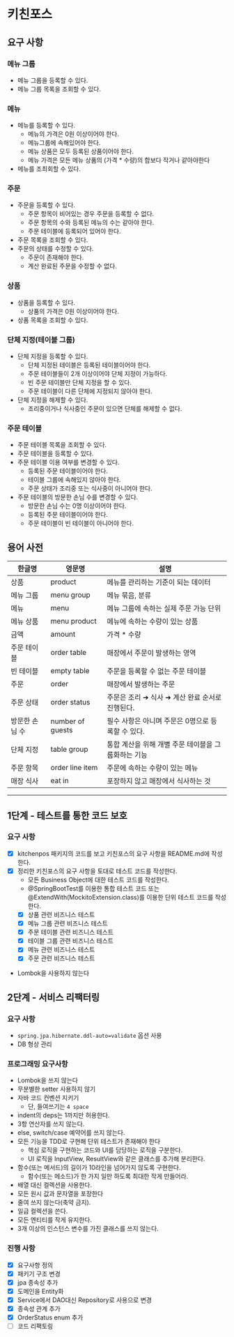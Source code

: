 # 키친포스

## 요구 사항
### 메뉴 그룹
* 메뉴 그룹을 등록할 수 있다.
* 메뉴 그룹 목록을 조회할 수 있다.

### 메뉴
* 메뉴를 등록할 수 있다.
  * 메뉴의 가격은 0원 이상이어야 한다.
  * 메뉴그룹에 속해있어야 한다.
  * 메뉴 상품은 모두 등록된 상품이어야 한다.
  * 메뉴 가격은 모든 메뉴 상품의 (가격 * 수량)의 합보다 작거나 같아야한다
* 메뉴를 조최회할 수 있다.

### 주문
* 주문을 등록할 수 있다.
  * 주문 항목이 비어있는 경우 주문을 등록할 수 없다.
  * 주문 항목의 수와 등록된 메뉴의 수는 같아야 한다.
  * 주문 테이블에 등록되어 있어야 한다.
* 주문 목록을 조회할 수 있다.
* 주문의 상태를 수정할 수 있다.
  * 주문이 존재해야 한다.
  * 계산 완료된 주문을 수정할 수 없다.

### 상품
* 상품을 등록할 수 있다.
  * 상품의 가격은 0원 이상이어야 한다.
* 상품 목록을 조회할 수 있다.

### 단체 지정(테이블 그룹)
* 단체 지정을 등록할 수 있다.
  * 단체 지정된 테이블은 등록된 테이블이어야 한다.
  * 주문 테이블들이 2개 이상이어야 단체 지정이 가능하다.
  * 빈 주문 테이블만 단체 지정을 할 수 있다.
  * 주문 테이블이 다른 단체에 지정되지 않아야 한다.
* 단체 지정을 해제할 수 있다.
  * 조리중이거나 식사중인 주문이 있으면 단체를 해제할 수 없다.

### 주문 테이블
* 주문 테이블 목록을 조회할 수 있다.
* 주문 테이블을 등록할 수 있다.
* 주문 테이블 이용 여부를 변경할 수 있다.
  * 등록된 주문 테이블이어야 한다.
  * 테이블 그룹에 속해있지 않아야 한다.
  * 주문 상태가 조리중 또는 식사중이 아니어야 한다.
* 주문 테이블의 방문한 손님 수를 변경할 수 있다.
  * 방문한 손님 수는 0명 이상이어야 한다.
  * 등록된 주문 테이블이어야 한다.
  * 주문 테이블이 빈 테이블이 아니어야 한다.

## 용어 사전

| 한글명      | 영문명              | 설명                            |
|----------|------------------|-------------------------------|
| 상품       | product          | 메뉴를 관리하는 기준이 되는 데이터           |
| 메뉴 그룹    | menu group       | 메뉴 묶음, 분류                     |
| 메뉴       | menu             | 메뉴 그룹에 속하는 실제 주문 가능 단위        |
| 메뉴 상품    | menu product     | 메뉴에 속하는 수량이 있는 상품             |
| 금액       | amount           | 가격 * 수량                       |
| 주문 테이블   | order table      | 매장에서 주문이 발생하는 영역              |
| 빈 테이블    | empty table      | 주문을 등록할 수 없는 주문 테이블           |
| 주문       | order            | 매장에서 발생하는 주문                  |
| 주문 상태    | order status     | 주문은 조리 ➜ 식사 ➜ 계산 완료 순서로 진행된다. |
| 방문한 손님 수 | number of guests | 필수 사항은 아니며 주문은 0명으로 등록할 수 있다. |
| 단체 지정    | table group      | 통합 계산을 위해 개별 주문 테이블을 그룹화하는 기능 |
| 주문 항목    | order line item  | 주문에 속하는 수량이 있는 메뉴             |
| 매장 식사    | eat in           | 포장하지 않고 매장에서 식사하는 것           |

---

## 1단계 - 테스트를 통한 코드 보호
### 요구 사항
* [x] kitchenpos 패키지의 코드를 보고 키친포스의 요구 사항을 README.md에 작성한다.
* [x] 정리한 키친포스의 요구 사항을 토대로 테스트 코드를 작성한다.
  * 모든 Business Object에 대한 테스트 코드를 작성한다.
  * @SpringBootTest를 이용한 통합 테스트 코드 또는 @ExtendWith(MockitoExtension.class)를 이용한 단위 테스트 코드를 작성한다.
  * [x] 상품 관련 비즈니스 테스트
  * [x] 메뉴 그룹 관련 비즈니스 테스트
  * [x] 주문 테이블 관련 비즈니스 테스트
  * [x] 테이블 그룹 관련 비즈니스 테스트
  * [x] 메뉴 관련 비즈니스 테스트
  * [x] 주문 관련 비즈니스 테스트
* Lombok을 사용하지 않는다

## 2단계 - 서비스 리팩터링
### 요구 사항
* `spring.jpa.hibernate.ddl-auto=validate` 옵션 사용
* DB 형상 관리

### 프로그래밍 요구사항
* Lombok을 쓰지 않는다
* 무분별한 setter 사용하지 않기
* 자바 코드 컨벤션 지키기
  * 단, 들여쓰기는 `4 space`
* indent의 deps는 1까지만 허용한다.
* 3항 연산자를 쓰지 않는다.
* else, switch/case 예약어를 쓰지 않는다.
* 모든 기능을 TDD로 구현해 단위 테스트가 존재해야 한다
  * 핵심 로직을 구현하는 코드와 UI를 담당하는 로직을 구분한다.
  * UI 로직을 InputView, ResultView와 같은 클래스를 추가해 분리한다.
* 함수(또는 메서드)의 길이가 10라인을 넘어가지 않도록 구현한다.
  * 함수(또는 메소드)가 한 가지 일만 하도록 최대한 작게 만들어라.
* 배열 대신 컬렉션을 사용한다.
* 모든 원시 값과 문자열을 포장한다
* 줄여 쓰지 않는다(축약 금지).
* 일급 컬렉션을 쓴다.
* 모든 엔티티를 작게 유지한다.
* 3개 이상의 인스턴스 변수를 가진 클래스를 쓰지 않는다.

### 진행 사항
* [x] 요구사항 정의
* [x] 패키기 구조 변경
* [x] jpa 종속성 추가
* [x] 도메인을 Entity화
* [x] Service에서 DAO대신 Repository로 사용으로 변경
* [x] 종속성 관계 추가
* [x] OrderStatus enum 추가
* [ ] 코드 리팩토링
